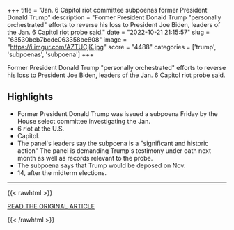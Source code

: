 +++
title = "Jan. 6 Capitol riot committee subpoenas former President Donald Trump"
description = "Former President Donald Trump \"personally orchestrated\" efforts to reverse his loss to President Joe Biden, leaders of the Jan. 6 Capitol riot probe said."
date = "2022-10-21 21:15:57"
slug = "63530beb7bcde063358be808"
image = "https://i.imgur.com/AZTUCjK.jpg"
score = "4488"
categories = ['trump', 'subpoenas', 'subpoena']
+++

Former President Donald Trump \"personally orchestrated\" efforts to reverse his loss to President Joe Biden, leaders of the Jan. 6 Capitol riot probe said.

## Highlights

- Former President Donald Trump was issued a subpoena Friday by the House select committee investigating the Jan.
- 6 riot at the U.S.
- Capitol.
- The panel's leaders say the subpoena is a "significant and historic action" The panel is demanding Trump's testimony under oath next month as well as records relevant to the probe.
- The subpoena says that Trump would be deposed on Nov.
- 14, after the midterm elections.

---

{{< rawhtml >}}
  <p class="article-category">
    <a target="_blank" href="https://www.cnbc.com/2022/10/21/jan-6-capitol-riot-probe-subpoenas-donald-trump.html?__source=iosappshare%7Ccom.apple.UIKit.activity.CopyToPasteboard">READ THE ORIGINAL ARTICLE</a>
  </p>
{{< /rawhtml >}}
